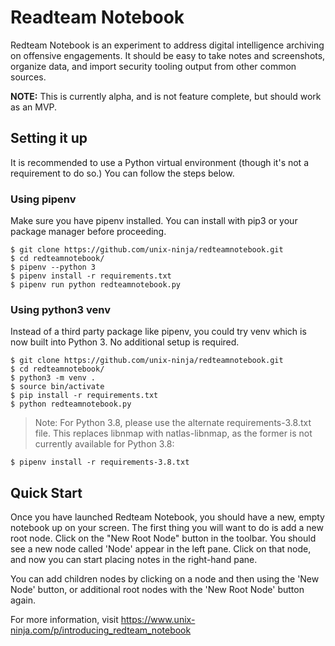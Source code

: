 # Readteam Notebook

Redteam Notebook is an experiment to address digital intelligence archiving on offensive engagements. It should be easy to take notes and screenshots, organize data, and import security tooling output from other common sources.

**NOTE:** This is currently alpha, and is not feature complete, but should work as an MVP.

## Setting it up

It is recommended to use a Python virtual environment (though it's not a requirement to do so.) You can follow the steps below.

### Using pipenv

Make sure you have pipenv installed. You can install with pip3 or your package manager before proceeding.

```
$ git clone https://github.com/unix-ninja/redteamnotebook.git
$ cd redteamnotebook/
$ pipenv --python 3
$ pipenv install -r requirements.txt
$ pipenv run python redteamnotebook.py
```

### Using python3 venv

Instead of a third party package like pipenv, you could try venv which is now built into Python 3. No additional setup is required.

```
$ git clone https://github.com/unix-ninja/redteamnotebook.git
$ cd redteamnotebook/
$ python3 -m venv .
$ source bin/activate
$ pip install -r requirements.txt
$ python redteamnotebook.py
```

> Note: For Python 3.8, please use the alternate requirements-3.8.txt file. This replaces libnmap with natlas-libnmap, as the former is not currently available for Python 3.8:

```
$ pipenv install -r requirements-3.8.txt
```

## Quick Start

Once you have launched Redteam Notebook, you should have a new, empty notebook up on your screen. The first thing you will want to do is add a new root node. Click on the "New Root Node" button in the toolbar. You should see a new node called 'Node' appear in the left pane. Click on that node, and now you can start placing notes in the right-hand pane.

You can add children nodes by clicking on a node and then using the 'New Node' button, or additional root nodes with the 'New Root Node' button again.

For more information, visit https://www.unix-ninja.com/p/introducing_redteam_notebook
